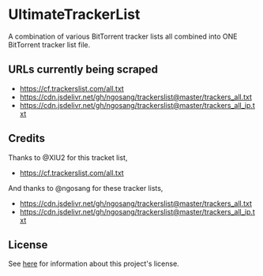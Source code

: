 # UltimateTrackerList
A combination of various BitTorrent tracker lists all combined into ONE BitTorrent tracker list file.

## URLs currently being scraped

* https://cf.trackerslist.com/all.txt
* https://cdn.jsdelivr.net/gh/ngosang/trackerslist@master/trackers_all.txt
* https://cdn.jsdelivr.net/gh/ngosang/trackerslist@master/trackers_all_ip.txt

## Credits

Thanks to @XIU2 for this tracket list,
* https://cf.trackerslist.com/all.txt

And thanks to @ngosang for these tracker lists,
* https://cdn.jsdelivr.net/gh/ngosang/trackerslist@master/trackers_all.txt
* https://cdn.jsdelivr.net/gh/ngosang/trackerslist@master/trackers_all_ip.txt

## License
See [here](./LICENSE) for information about this project's license.
